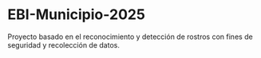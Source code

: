 # EBI-Municipio-2025
Proyecto basado en el reconocimiento y detección de rostros con fines de seguridad y recolección de datos.
